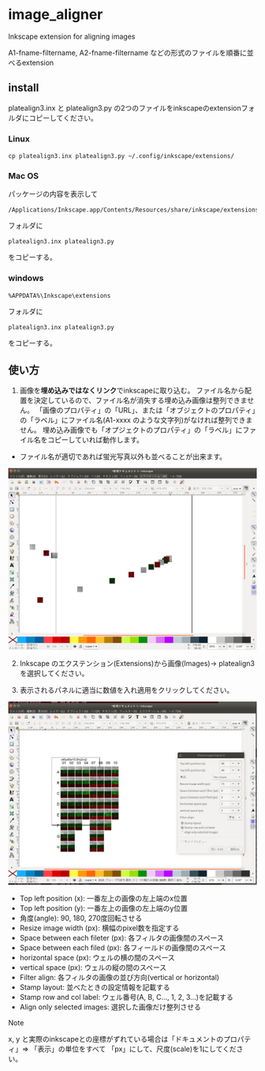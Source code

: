# image_aligner
Inkscape extension for aligning images

A1-fname-filtername, A2-fname-filtername などの形式のファイルを順番に並べるextension

## install

platealign3.inx と platealign3.py の2つのファイルをinkscapeのextensionフォルダにコピーしてください。

### Linux

```console
cp platealign3.inx platealign3.py ~/.config/inkscape/extensions/
```

### Mac OS

パッケージの内容を表示して
```
/Applications/Inkscape.app/Contents/Resources/share/inkscape/extensions 
```
フォルダに 
```
platealign3.inx platealign3.py
```
をコピーする。

### windows

```
%APPDATA%\Inkscape\extensions
```
フォルダに
```
platealign3.inx platealign3.py
```
をコピーする。


## 使い方

1. 画像を**埋め込みではなくリンク**でinkscapeに取り込む。
ファイル名から配置を決定しているので、ファイル名が消失する埋め込み画像は整列できません。
「画像のプロパティ」の「URL」、または「オブジェクトのプロパティ」の「ラベル」にファイル名(A1-xxxx のような文字列)がなければ整列できません。
埋め込み画像でも「オプジェクトのプロパティ」の「ラベル」にファイル名をコピーしていれば動作します。

 * ファイル名が適切であれば蛍光写真以外も並べることが出来ます。

![aligned images](images/random_layout.jpg)

2. Inkscape のエクステンション(Extensions)から画像(Images)-> platealign3 を選択してください。

3. 表示されるパネルに適当に数値を入れ適用をクリックしてください。

![random_images](images/aligned_layout.jpg)


* Top left position (x): 一番左上の画像の左上端のx位置
* Top left position (y):  一番左上の画像の左上端のy位置
* 角度(angle): 90, 180, 270度回転させる
* Resize image width (px): 横幅のpixel数を指定する
* Space between each fileter (px): 各フィルタの画像間のスペース
* Space between each filed (px): 各フィールドの画像間のスペース
* horizontal space (px): ウェルの横の間のスペース
* vertical space (px): ウェルの縦の間のスペース
* Filter align: 各フィルタの画像の並び方向(vertical or horizontal)
* Stamp layout: 並べたときの設定情報を記載する
* Stamp row and col label: ウェル番号(A, B, C..., 1, 2, 3...)を記載する
* Align only selected images: 選択した画像だけ整列させる

> [!NOTE]
> x, y と実際のinkscapeとの座標がずれている場合は「ドキュメントのプロパティ」=> 「表示」の単位をすべて 「px」にして、尺度(scale)を1にしてください。
